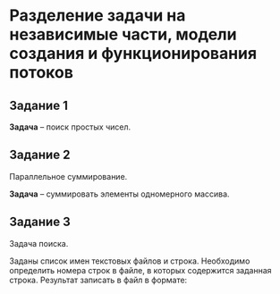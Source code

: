 # Разделение задачи на независимые части, модели создания и функционирования потоков

## Задание 1

**Задача** – поиск простых чисел.

## Задание 2

Параллельное суммирование. 

**Задача** – суммировать элементы одномерного массива.

## Задание 3

Задача поиска.

Заданы список имен текстовых файлов и строка. Необходимо определить номера строк в файле, в которых содержится заданная строка. Результат записать в файл в формате:
